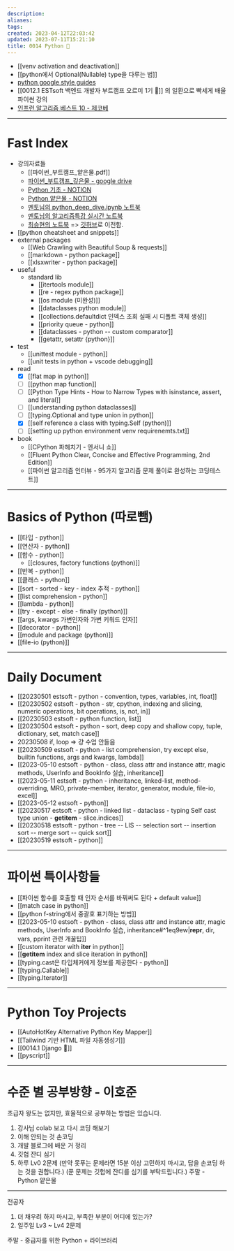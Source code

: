 ```yaml
---
description:
aliases: 
tags: 
created: 2023-04-12T22:03:42
updated: 2023-07-11T15:21:10
title: 0014 Python 🐍
---
```

- [[venv activation and deactivation]]
- [[python에서 Optional(Nullable) type을 다루는 법]]
- [python google style guides](https://google.github.io/styleguide/pyguide.html)
- [[0012.1 ESTsoft 백엔드 개발자 부트캠프 오르미 1기 🙊]] 의 일환으로 빡세게 배울 파이썬 강의
- [인프런 알고리즘 베스트 10 - 제코베](https://inf.run/qBQP)

---
# Fast Index
- 강의자료들
	- [[파이썬_부트캠프_얕은물.pdf]]
	- [파이썬_부트캠프_깊은물 - google drive](https://drive.google.com/drive/folders/1HdUC_HOL_evEy1ozrOd2OGcSnozYggSJ?usp=share_link)
	- [Python 기초 - NOTION](https://paullabworkspace.notion.site/Python-c20c452099dc46f4895019df86cb317b)
	- [Python 얕은물 - NOTION](https://shallowpython.notion.site/shallowpython/6e5d012e159d4e3fa3fe6ca8566d9e22?v=b73c91efc98c46e49158156a5927a4fd)
	- [멘토님의 python_deep_dive.ipynb 노트북](https://colab.research.google.com/drive/1IRa8nYwM2HtkzlNJGBlavWK96kffytm_?usp=sharing#scrollTo=E1nDm4EOyOxg)
	- [멘토님의 알고리즘특강 실시간 노트북](https://colab.research.google.com/drive/18ezSWxVCOIRw-AB84gVsap-Zi22oQpkR?usp=sharing)
	- [최승현의 노트북](https://colab.research.google.com/drive/1gxoD01mjta80MkTOlrei1BHSUI0_k9-R?usp=sharing) => [깃허브](https://github.com/ChoiWheatley/ormi-master)로 이전함. 
- [[python cheatsheet and snippets]]
- external packages
	- [[Web Crawling with Beautiful Soup & requests]]
	- [[markdown - python package]]
	- [[xlsxwriter - python package]]
- useful
	- standard lib
		- [[itertools module]]
		- [[re - regex python package]]
		- [[os module (미완성)]]
		- [[dataclasses python module]]
		- [[collections.defaultdict   인덱스 조회 실패 시 디폴트 객체 생성]] 
		- [[priority queue - python]]
		- [[dataclasses - python -- custom comparator]]
		- [[getattr, setattr {python}]]
- test
	- [[unittest module - python]]
	- [[unit tests in python + vscode debugging]]
- read
	- [x] [[flat map in python]]
	- [ ] [[python map function]]
	- [ ] [[Python Type Hints - How to Narrow Types with isinstance, assert, and literal]]
	- [ ] [[understanding python dataclasses]]
	- [ ]  [[typing.Optional and type union in python]]
	- [x] [[self reference a class with typing.Self (python)]]
	- [ ] [[setting up python environment venv requirenemts.txt]]
 - book
	- [[CPython 파헤치기 - 엔서니 쇼]]
	- [[Fluent Python Clear, Concise and Effective Programming, 2nd Edition]]
	- [[파이썬 알고리즘 인터뷰 - 95가지 알고리즘 문제 풀이로 완성하는 코딩테스트]]

---
# Basics of Python (따로뺌)

- [[타입 - python]]
- [[연산자 - python]]
- [[함수 - python]]
	- [[closures, factory functions (python)]]
- [[반복 - python]]
- [[클래스 - python]]
- [[sort - sorted - key - index 추적 - python]]
- [[list comprehension - python]]
- [[lambda - python]]
- [[try - except - else - finally (python)]]
- [[args, kwargs 가변인자와 가변 키워드 인자]]
- [[decorator - python]]
- [[module and package (python)]]
- [[file-io (python)]]

---
# Daily Document

- [[20230501 estsoft - python - convention, types, variables, int, float]]
- [[20230502 estsoft - python - str,  cpython, indexing and slicing, numeric operations, bit operations, is, not, in]]
- [[20230503 estsoft - python function, list]]
- [[20230504 estsoft - python - sort, deep copy and shallow copy, tuple, dictionary, set, match case]]
- 20230508 if, loop => 걍 수업 안들음
- [[20230509 estsoft - python - list comprehension, try except else, builtin functions, args and kwargs, lambda]]
- [[2023-05-10 estsoft - python - class, class attr and instance attr, magic methods, UserInfo and BookInfo 실습, inheritance]]
- [[2023-05-11 estsoft - python - inheritance, linked-list, method-overriding, MRO, private-member, iterator, generator, module, file-io, excel]]
- [[2023-05-12 estsoft - python]]
- [[20230517 estsoft - python - linked list - dataclass - typing Self cast type union - __getitem__ - slice.indices]]
- [[20230518 estsoft - python - tree -- LIS -- selection sort -- insertion sort -- merge sort -- quick sort]]
- [[20230519 estsoft - python]]

---
# 파이썬 특이사항들

- [[파이썬 함수를 호출할 때 인자 순서를 바꿔써도 된다 + default value]]
- [[match case in python]]
- [[python f-string에서 중괄호 표기하는 방법]]
- [[2023-05-10 estsoft - python - class, class attr and instance attr, magic methods, UserInfo and BookInfo 실습, inheritance#^1eq9ew|__repr__, dir, vars, pprint 관련 개꿀팁]]
- [[custom iterator with __iter__ in python]]
- [[__getitem__ index and slice iteration in python]]
- [[typing.cast은 타입체커에게 정보를 제공한다 - python]]
- [[typing.Callable]]
- [[typing.Iterator]]

---
# Python Toy Projects

- [[AutoHotKey Alternative Python Key Mapper]]
- [[Tailwind 기반 HTML 파일 자동생성기]]
- [[0014.1 Django 🎈]]
- [[pyscript]]


---
# 수준 별 공부방향 - 이호준

초급자
왕도는 없지만, 효율적으로 공부하는 방법은 있습니다.

1) 강사님 colab 보고 다시 코딩 해보기 
2) 이해 안되는 것 손코딩 
3) 개발 블로그에 배운 거 정리 
4) 깃헙 잔디 심기
5) 하루 Lv0 2문제 
(만약 못푸는 문제라면 15분 이상 고민하지 마시고, 답을 손코딩 하는 것을 권합니다.)
(푼 문제는 깃헙에 잔디를 심기를 부탁드립니다.)
주말 - Python 얕은물

---
전공자

1) 더 채우려 하지 마시고, 부족한 부분이 어디에 있는가?
2) 일주일 Lv3 ~ Lv4 2문제

주말 - 중급자를 위한 Python + 라이브러리